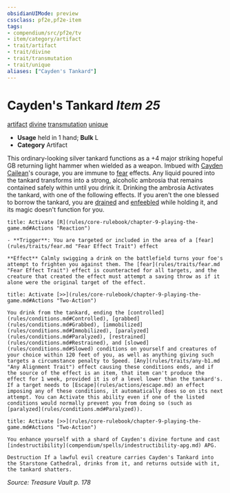 ```yaml
---
obsidianUIMode: preview
cssclass: pf2e,pf2e-item
tags:
- compendium/src/pf2e/tv
- item/category/artifact
- trait/artifact
- trait/divine
- trait/transmutation
- trait/unique
aliases: ["Cayden's Tankard"]
---
```

# Cayden's Tankard *Item 25*  
[artifact](rules/traits/artifact-gmg.md "Artifact Item Trait")  [divine](rules/traits/divine.md "Divine Tradition Trait")  [transmutation](rules/traits/transmutation.md "Transmutation School Trait")  [unique](rules/traits/unique.md "Unique Rarity Trait")  

- **Usage** held in 1 hand; **Bulk** L
- **Category** Artifact

This ordinary-looking silver tankard functions as a +4 major striking hopeful GB returning light hammer when wielded as a weapon. Imbued with [Cayden Cailean](compendium/setting/deities/cayden-cailean.md)'s courage, you are immune to [fear](rules/traits/fear.md "Fear Effect Trait") effects. Any liquid poured into the tankard transforms into a strong, alcoholic ambrosia that remains contained safely within until you drink it. Drinking the ambrosia Activates the tankard, with one of the following effects. If you aren't the one blessed to borrow the tankard, you are [drained](rules/conditions.md#Drained) and [enfeebled](rules/conditions.md#Enfeebled) while holding it, and its magic doesn't function for you.

```ad-embed-ability
title: Activate [R](rules/core-rulebook/chapter-9-playing-the-game.md#Actions "Reaction")

- **Trigger**: You are targeted or included in the area of a [fear](rules/traits/fear.md "Fear Effect Trait") effect

**Effect** Calmly swigging a drink on the battlefield turns your foe's attempt to frighten you against them. The [fear](rules/traits/fear.md "Fear Effect Trait") effect is counteracted for all targets, and the creature that created the effect must attempt a saving throw as if it alone were the original target of the effect.
```

```ad-embed-ability
title: Activate [>>](rules/core-rulebook/chapter-9-playing-the-game.md#Actions "Two-Action")

You drink from the tankard, ending the [controlled](rules/conditions.md#Controlled), [grabbed](rules/conditions.md#Grabbed), [immobilized](rules/conditions.md#Immobilized), [paralyzed](rules/conditions.md#Paralyzed), [restrained](rules/conditions.md#Restrained), and [slowed](rules/conditions.md#Slowed) conditions on yourself and creatures of your choice within 120 feet of you, as well as anything giving such targets a circumstance penalty to Speed. [Any](rules/traits/any-b1.md "Any Alignment Trait") effect causing these conditions ends, and if the source of the effect is an item, that item can't produce the effect for 1 week, provided it is of a level lower than the tankard's. If a target needs to [Escape](rules/actions/escape.md) an effect imposing any of these conditions, it automatically does so on its next attempt. You can Activate this ability even if one of the listed conditions would normally prevent you from doing so (such as [paralyzed](rules/conditions.md#Paralyzed)).
```

```ad-embed-ability
title: Activate [>>](rules/core-rulebook/chapter-9-playing-the-game.md#Actions "Two-Action")

You enhance yourself with a shard of Cayden's divine fortune and cast [indestructibility](compendium/spells/indestructibility-apg.md) APG.

Destruction If a lawful evil creature carries Cayden's Tankard into the Starstone Cathedral, drinks from it, and returns outside with it, the tankard shatters.
```

*Source: Treasure Vault p. 178*